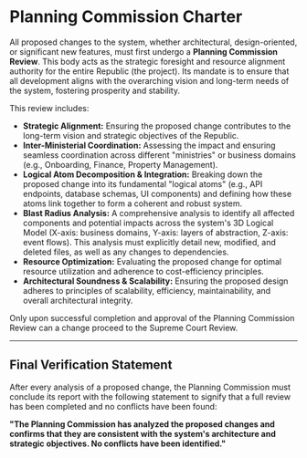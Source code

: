 # Planning Commission Charter

All proposed changes to the system, whether architectural, design-oriented, or significant new features, must first undergo a **Planning Commission Review**. This body acts as the strategic foresight and resource alignment authority for the entire Republic (the project). Its mandate is to ensure that all development aligns with the overarching vision and long-term needs of the system, fostering prosperity and stability.

This review includes:
- **Strategic Alignment:** Ensuring the proposed change contributes to the long-term vision and strategic objectives of the Republic.
- **Inter-Ministerial Coordination:** Assessing the impact and ensuring seamless coordination across different "ministries" or business domains (e.g., Onboarding, Finance, Property Management).
- **Logical Atom Decomposition & Integration:** Breaking down the proposed change into its fundamental "logical atoms" (e.g., API endpoints, database schemas, UI components) and defining how these atoms link together to form a coherent and robust system.
- **Blast Radius Analysis:** A comprehensive analysis to identify all affected components and potential impacts across the system's 3D Logical Model (X-axis: business domains, Y-axis: layers of abstraction, Z-axis: event flows). This analysis must explicitly detail new, modified, and deleted files, as well as any changes to dependencies.
- **Resource Optimization:** Evaluating the proposed change for optimal resource utilization and adherence to cost-efficiency principles.
- **Architectural Soundness & Scalability:** Ensuring the proposed design adheres to principles of scalability, efficiency, maintainability, and overall architectural integrity.

Only upon successful completion and approval of the Planning Commission Review can a change proceed to the Supreme Court Review.

---

## Final Verification Statement

After every analysis of a proposed change, the Planning Commission must conclude its report with the following statement to signify that a full review has been completed and no conflicts have been found:

**"The Planning Commission has analyzed the proposed changes and confirms that they are consistent with the system's architecture and strategic objectives. No conflicts have been identified."**